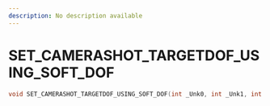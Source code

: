 ```yaml
---
description: No description available 
---
```


# SET_CAMERASHOT_TARGETDOF_USING_SOFT_DOF

```cpp
void SET_CAMERASHOT_TARGETDOF_USING_SOFT_DOF(int _Unk0, int _Unk1, int _Unk2);
```